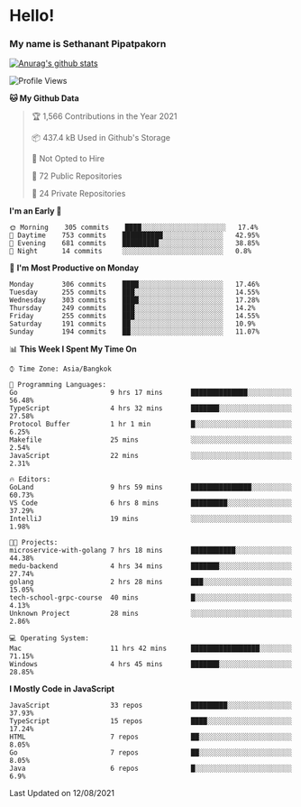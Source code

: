 # Hello!
### My name is Sethanant Pipatpakorn

[![Anurag's github stats](https://github-readme-stats.vercel.app/api?username=thetkpark&count_private=true&show_icons=true&theme=tokyonight)](https://github.com/anuraghazra/github-readme-stats)

<!--START_SECTION:waka-->
![Profile Views](http://img.shields.io/badge/Profile%20Views-1-blue)

**🐱 My Github Data** 

> 🏆 1,566 Contributions in the Year 2021
 > 
> 📦 437.4 kB Used in Github's Storage 
 > 
> 🚫 Not Opted to Hire
 > 
> 📜 72 Public Repositories 
 > 
> 🔑 24 Private Repositories  
 > 
**I'm an Early 🐤** 

```text
🌞 Morning    305 commits    ████░░░░░░░░░░░░░░░░░░░░░   17.4% 
🌆 Daytime    753 commits    ██████████░░░░░░░░░░░░░░░   42.95% 
🌃 Evening    681 commits    █████████░░░░░░░░░░░░░░░░   38.85% 
🌙 Night      14 commits     ░░░░░░░░░░░░░░░░░░░░░░░░░   0.8%

```
📅 **I'm Most Productive on Monday** 

```text
Monday       306 commits    ████░░░░░░░░░░░░░░░░░░░░░   17.46% 
Tuesday      255 commits    ███░░░░░░░░░░░░░░░░░░░░░░   14.55% 
Wednesday    303 commits    ████░░░░░░░░░░░░░░░░░░░░░   17.28% 
Thursday     249 commits    ███░░░░░░░░░░░░░░░░░░░░░░   14.2% 
Friday       255 commits    ███░░░░░░░░░░░░░░░░░░░░░░   14.55% 
Saturday     191 commits    ██░░░░░░░░░░░░░░░░░░░░░░░   10.9% 
Sunday       194 commits    ██░░░░░░░░░░░░░░░░░░░░░░░   11.07%

```


📊 **This Week I Spent My Time On** 

```text
⌚︎ Time Zone: Asia/Bangkok

💬 Programming Languages: 
Go                       9 hrs 17 mins       ██████████████░░░░░░░░░░░   56.48% 
TypeScript               4 hrs 32 mins       ███████░░░░░░░░░░░░░░░░░░   27.58% 
Protocol Buffer          1 hr 1 min          █░░░░░░░░░░░░░░░░░░░░░░░░   6.25% 
Makefile                 25 mins             ░░░░░░░░░░░░░░░░░░░░░░░░░   2.54% 
JavaScript               22 mins             ░░░░░░░░░░░░░░░░░░░░░░░░░   2.31%

🔥 Editors: 
GoLand                   9 hrs 59 mins       ███████████████░░░░░░░░░░   60.73% 
VS Code                  6 hrs 8 mins        █████████░░░░░░░░░░░░░░░░   37.29% 
IntelliJ                 19 mins             ░░░░░░░░░░░░░░░░░░░░░░░░░   1.98%

🐱‍💻 Projects: 
microservice-with-golang 7 hrs 18 mins       ███████████░░░░░░░░░░░░░░   44.38% 
medu-backend             4 hrs 34 mins       ███████░░░░░░░░░░░░░░░░░░   27.74% 
golang                   2 hrs 28 mins       ███░░░░░░░░░░░░░░░░░░░░░░   15.05% 
tech-school-grpc-course  40 mins             █░░░░░░░░░░░░░░░░░░░░░░░░   4.13% 
Unknown Project          28 mins             ░░░░░░░░░░░░░░░░░░░░░░░░░   2.86%

💻 Operating System: 
Mac                      11 hrs 42 mins      █████████████████░░░░░░░░   71.15% 
Windows                  4 hrs 45 mins       ███████░░░░░░░░░░░░░░░░░░   28.85%

```

**I Mostly Code in JavaScript** 

```text
JavaScript               33 repos            █████████░░░░░░░░░░░░░░░░   37.93% 
TypeScript               15 repos            ████░░░░░░░░░░░░░░░░░░░░░   17.24% 
HTML                     7 repos             ██░░░░░░░░░░░░░░░░░░░░░░░   8.05% 
Go                       7 repos             ██░░░░░░░░░░░░░░░░░░░░░░░   8.05% 
Java                     6 repos             █░░░░░░░░░░░░░░░░░░░░░░░░   6.9%

```



 Last Updated on 12/08/2021
<!--END_SECTION:waka-->
